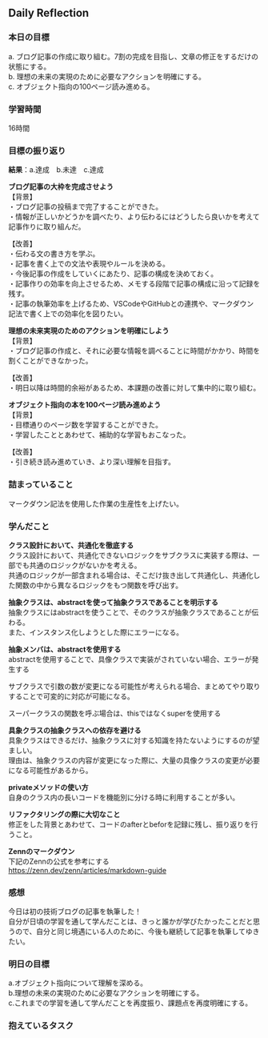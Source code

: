 ## Daily Reflection

### 本日の目標
a. ブログ記事の作成に取り組む。7割の完成を目指し、文章の修正をするだけの状態にする。  
b. 理想の未来の実現のために必要なアクションを明確にする。  
c. オブジェクト指向の100ページ読み進める。

### 学習時間
16時間
### 目標の振り返り
**結果**：a.達成　b.未達　c.達成

**ブログ記事の大枠を完成させよう**  
【背景】  
・ブログ記事の投稿まで完了することができた。  
・情報が正しいかどうかを調べたり、より伝わるにはどうしたら良いかを考えて記事作りに取り組んだ。  

【改善】  
・伝わる文の書き方を学ぶ。  
・記事を書く上での文法や表現やルールを決める。  
・今後記事の作成をしていくにあたり、記事の構成を決めておく。  
・記事作りの効率を向上させるため、メモする段階で記事の構成に沿って記録を残す。  
・記事の執筆効率を上げるため、VSCodeやGitHubとの連携や、マークダウン記法で書く上での効率化を図りたい。  

**理想の未来実現のためのアクションを明確にしよう**  
【背景】  
・ブログ記事の作成と、それに必要な情報を調べることに時間がかかり、時間を割くことができなかった。

【改善】  
・明日以降は時間的余裕があるため、本課題の改善に対して集中的に取り組む。

**オブジェクト指向の本を100ページ読み進めよう**  
【背景】  
・目標通りのページ数を学習することができた。  
・学習したこととあわせて、補助的な学習もおこなった。  

【改善】  
・引き続き読み進めていき、より深い理解を目指す。

### 詰まっていること
マークダウン記法を使用した作業の生産性を上げたい。

### 学んだこと

**クラス設計において、共通化を徹底する**  
クラス設計において、共通化できないロジックをサブクラスに実装する際は、一部でも共通のロジックがないかを考える。  
共通のロジックが一部含まれる場合は、そこだけ抜き出して共通化し、共通化した関数の中から異なるロジックをもつ関数を呼び出す。   

**抽象クラスは、abstractを使って抽象クラスであることを明示する**  
抽象クラスにはabstractを使うことで、そのクラスが抽象クラスであることが伝わる。  
また、インスタンス化しようとした際にエラーになる。  

**抽象メンバは、abstractを使用する**  
abstractを使用することで、具像クラスで実装がされていない場合、エラーが発生する  

サブクラスで引数の数が変更になる可能性が考えられる場合、まとめてやり取りすることで可変的に対応が可能になる。  

スーパークラスの関数を呼ぶ場合は、thisではなくsuperを使用する  

**具象クラスの抽象クラスへの依存を避ける**  
具象クラスはできるだけ、抽象クラスに対する知識を持たないようにするのが望ましい。  
理由は、抽象クラスの内容が変更になった際に、大量の具像クラスの変更が必要になる可能性があるから。  

**privateメソッドの使い方**  
自身のクラス内の長いコードを機能別に分ける時に利用することが多い。  

**リファクタリングの際に大切なこと**  
修正をした背景とあわせて、コードのafterとbeforを記録に残し、振り返りを行うこと。  

**Zennのマークダウン**  
下記のZennの公式を参考にする  
https://zenn.dev/zenn/articles/markdown-guide


### 感想
今日は初の技術ブログの記事を執筆した！  
自分が日頃の学習を通して学んだことは、きっと誰かが学びたかったことだと思うので、自分と同じ境遇にいる人のために、今後も継続して記事を執筆してゆきたい。

### 明日の目標
a.オブジェクト指向について理解を深める。  
b.理想の未来の実現のために必要なアクションを明確にする。     
c.これまでの学習を通して学んだことを再度振り、課題点を再度明確にする。  

### 抱えているタスク




